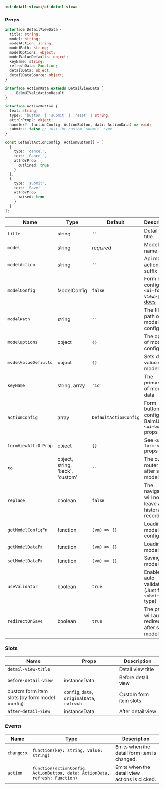 ```html
<ui-detail-view></ui-detail-view>
```

### Props

```ts
interface DetailViewData {
  title: string;
  model: string;
  modelAction: string;
  modelPath: string;
  modelOptions: object;
  modelValueDefaults: object;
  keyName: string;
  refreshData: Function;
  detailData: object;
  detailDataSource: object;
}

interface ActionData extends DetailViewData {
  ...BalmUIValidationResult
}

interface ActionButton {
  text: string;
  type?: 'button' | 'submit' | 'reset' | string;
  attrOrProp?: object;
  handler?: (actionConfig: ActionButton, data: ActionData) => void;
  submit?: false // Just for custom `submit` type
}

const DefaultActionConfig: ActionButton[] = [
  {
    type: 'cancel',
    text: 'Cancel',
    attrOrProp: {
      outlined: true
    }
  },
  {
    type: 'submit',
    text: 'Save',
    attrOrProp: {
      raised: true
    }
  }
];
```

| Name                 | Type                             | Default               | Description                                                                                                |
| -------------------- | -------------------------------- | --------------------- | ---------------------------------------------------------------------------------------------------------- |
| `title`              | string                           | `''`                  | Detail view title                                                                                          |
| `model`              | string                           | _required_            | Model name                                                                                                 |
| `modelAction`        | string                           | `''`                  | Api model action suffix                                                                                    |
| `modelConfig`        | ModelConfig                      | `false`               | Form model config, see `<ui-form-view>` props [docs](/#/components/form-view)                              |
| `modelPath`          | string                           | `''`                  | The file path of model config                                                                              |
| `modelOptions`       | object                           | `{}`                  | The options of model config                                                                                |
| `modelValueDefaults` | object                           | `{}`                  | Sets default value of model data                                                                           |
| `keyName`            | string, array                    | `'id'`                | The primary key of model data                                                                              |
| `actionConfig`       | array                            | `DefaultActionConfig` | Form button config, see BalmUI `<ui-button>` props [docs](https://v8.material.balmjs.com/#/general/button) |
| `formViewAttrOrProp` | object                           | `{}`                  | See `<ui-form-view>` props [docs](/#/components/form-view)                                                 |
| `to`                 | object, string, 'back', 'custom' | `''`                  | The custom router link after saving model data                                                             |
| `replace`            | boolean                          | `false`               | The navigation will not leave a history record                                                             |
| `getModelConfigFn`   | function                         | `(vm) => {}`          | Loading model config                                                                                       |
| `getModelDataFn`     | function                         | `(vm) => {}`          | Loading model data                                                                                         |
| `setModelDataFn`     | function                         | `(vm) => {}`          | Saving model data                                                                                          |
| `useValidator`       | boolean                          | `true`                | Enables auto validator (Just for `submit` type)                                                            |
| `redirectOnSave`     | boolean                          | `true`                | The page will auto redirect after saving model data                                                        |

### Slots

| Name                                          | Props                                       | Description            |
| --------------------------------------------- | ------------------------------------------- | ---------------------- |
| `detail-view-title`                           |                                             | Detail view title      |
| `before-detail-view`                          | instanceData                                | Before detail view     |
| custom form item slots (by form model config) | `config`, `data`, `originalData`, `refresh` | Custom form item slots |
| `after-detail-view`                           | instanceData                                | After detail view      |

### Events

| Name       | Type                                                                        | Description                                    |
| ---------- | --------------------------------------------------------------------------- | ---------------------------------------------- |
| `change:x` | `function(key: string, value: string)`                                      | Emits when the detail form item is changed.    |
| `action`   | `function(actionConfig: ActionButton, data: ActionData, refresh: Function)` | Emits when the detail view actions is clicked. |
